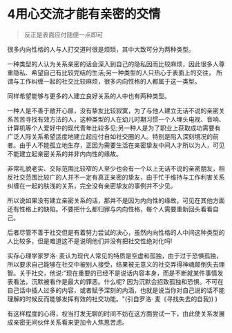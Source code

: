 # 4用心交流才能有亲密的交情
>反正是表面应付随便一点即可

很多内向性格的人与人打交道时很是烦琐，其中大致可分为两种类型。

一种类型的人认为关系亲密的话会深入到自己的隐私因而比较麻烦，因此很多人尊重隐私、希望自己有比较完结的生活;另一种类型的人只热心于表面上的交往， 所谓与工作纠缠一起的社交比较麻烦，很多内向性格的人都属于这一类型。

同样希望能够与更多的人建立良好关系的人中也有两种类型。

一种人是不善于敞开心扉，没有挚友比较寂寞，为了与他人建立无话不说的亲密关系苦苦寻找有效方法的人，这种类型的人在幼儿时期习惯一个人埋头电视、音响、计算机等个人爱好中的现代青年比较多见;另一种人是为了职业上获取成功需要有广泛人际关系希望适度地建立起应付自如社交圈的人。特别是陷入深刻境况的前者。由于人不能孤立地生存，正因为需要生活在亲密挚友中间人才所以为人，可见不能建立起亲密关系的并非内向性的缘故。

非常礼貌老实、交际范围比较窄的人至少也会有一个以上无话不说的亲密朋友，相反社交范围比较广的人并不一定有真正亲密的挚友，由于忙于维持与工作利害关系纠缠在一起的肤浅的关系，完全没有亲密挚友的事例并不少见。

所以说如果没有建立亲密关系的话，那并不是因为内向性的缘故，可见在其他方面还有性格上的缺陷。不要把什么都归罪与内向性格，每个人需要重新回头看看自己。

后者尽管不善于社交但是有着努力尝试的决心，虽然内向性格的人中间这种类型的人比较多，但是难道这不是说明他们并没有把社交性绝对化吗!

实存心理学家罗洛· 麦认为现代人常见的特质是空虚和孤独，由于过于恐惧孤独，所以要求自己能够在社交中被别人接受，结果被无意义的社交弄得神魂颠倒失去理智。关于社交，他说:"现在重要的已经不是说话内容本身，而是不断就某件事情发表看法，沉默被看作是最大的罪恶。什么呢? 因为沉默会招致孤独和恐惧。不可在自己话中插人过多的内容，或者赋予深刻的内涵，也就是说当你对自己说的话不能理解的时候反而能够发挥有效的社交功能。"(引自罗洛· 麦《寻找失去的自我)) )

有这样程度的心得，权当打发无聊的时间不妨在这方面尝试一下，由此使关系发展成亲密无间伙伴关系看来更加令人焦思苦虑。
